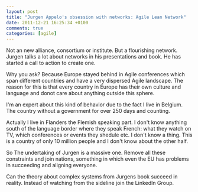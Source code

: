 ```yaml
---
layout: post
title: "Jurgen Appelo's obsession with networks: Agile Lean Network"
date: 2011-12-21 16:25:34 +0100
comments: true
categories: [agile]
---
```


Not an new alliance, consortium or institute. But a flourishing network. Jurgen talks a lot about networks in his presentations and book. He has started a call to action to create one.

Why you ask? Because Europe stayed behind in Agile conferences which span different countries and have a very dispersed Agile landscape. The reason for this is that every country in Europe has their own culture and language and donot care about anything outside this sphere.

<!--more--> 

I'm an expert about this kind of behavior due to the fact I live in Belgium. The country without a government for over 250 days and counting.

Actually I live in Flanders the Flemish speaking part. I don't know anything south of the language border where they speak French: what they watch on TV, which conferences or events they shedule etc. I don't know a thing. This is a country of only 10 million people and I don't know about the other half.

So The undertaking of Jurgen is a massive one. Remove all these constraints and join nations, something in which even the EU has problems in succeeding and aligning everyone.

Can the theory about complex systems from Jurgens book succeed in reality. Instead of watching from the sideline join the LinkedIn Group.
